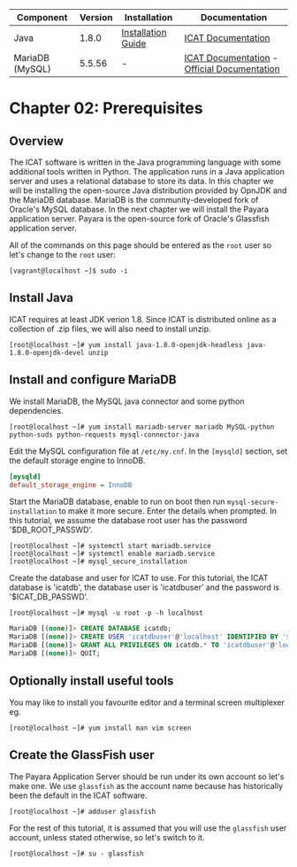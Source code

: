 | Component | Version | Installation                                            | Documentation                                                         |
| --------- | ------- | ------------                                            | -------------                                                         |
| Java      | 1.8.0   | [Installation Guide](http://openjdk.java.net/install/)  | [ICAT Documentation](https://icatproject.org/installation/glassfish/) |
| MariaDB (MySQL)     | 5.5.56     | -                                                       | [ICAT Documentation](https://icatproject.org/installation/database/) - [Official Documentation](https://mariadb.com/kb/en/library/documentation/) |

Chapter 02: Prerequisites
========================

Overview
--------

The ICAT software is written in the Java programming language with some additional tools written in Python. The application runs in a Java application server and uses a relational database to store its data. In this chapter we will be installing the open-source Java distribution provided by OpnJDK and the MariaDB database. MariaDB is the community-developed fork of Oracle's MySQL database. In the next chapter we will install the Payara application server. Payara is the open-source fork of Oracle's Glassfish application server.

All of the commands on this page should be entered as the `root` user so let's change to the `root` user:
```Shell
[vagrant@localhost ~]$ sudo -i
```

Install Java
------------

ICAT requires at least JDK verion 1.8. Since ICAT is distributed online as a collection of .zip files, we will also need to install unzip.

```Shell
[root@localhost ~]# yum install java-1.8.0-openjdk-headless java-1.8.0-openjdk-devel unzip
```

Install and configure MariaDB
-----------------------------

We install MariaDB, the MySQL java connector and some python dependencies.
 
```Shell
[root@localhost ~]# yum install mariadb-server mariadb MySQL-python python-suds python-requests mysql-connector-java
```

Edit the MySQL configuration file at `/etc/my.cnf`. In the `[mysqld]` section, set the default storage engine to InnoDB.

```INI
[mysqld]
default_storage_engine = InnoDB
```

Start the MariaDB database, enable to run on boot then run `mysql-secure-installation` to make it more secure. Enter the details when prompted. In this tutorial, we assume the database root user has the password '$DB_ROOT_PASSWD'.

```Shell
[root@localhost ~]# systemctl start mariadb.service
[root@localhost ~]# systemctl enable mariadb.service
[root@localhost ~]# mysql_secure_installation
```

Create the database and user for ICAT to use. For this tutorial, the ICAT database is 'icatdb', the database user is 'icatdbuser' and the password is '$ICAT_DB_PASSWD'.
```Shell
[root@localhost ~]# mysql -u root -p -h localhost
```
```SQL
MariaDB [(none)]> CREATE DATABASE icatdb;
MariaDB [(none)]> CREATE USER 'icatdbuser'@'localhost' IDENTIFIED BY '$ICAT_DB_PASSWD';
MariaDB [(none)]> GRANT ALL PRIVILEGES ON icatdb.* TO 'icatdbuser'@'localhost';
MariaDB [(none)]> QUIT;
```

Optionally install useful tools
-------------------------------
You may like to install you favourite editor and a terminal screen multiplexer eg.
```Shell
[root@localhost ~]# yum install man vim screen
```

Create the GlassFish user
-------------------------

The Payara Application Server should be run under its own account so let's make one. We use `glassfish` as the account name because has historically been the default in the ICAT software.

```Shell
[root@localhost ~]# adduser glassfish
```

For the rest of this tutorial, it is assumed that you will use the `glassfish` user account, unless stated otherwise, so let's switch to it.
```Shell
[root@localhost ~]# su - glassfish
```
